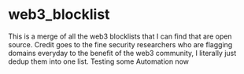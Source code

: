 # web3_blocklist
This is a merge of all the web3 blocklists that I can find that are open source. Credit goes to the fine security researchers who are flagging domains everyday to the benefit of the web3 community, I literally just dedup them into one list.
 Testing some Automation now